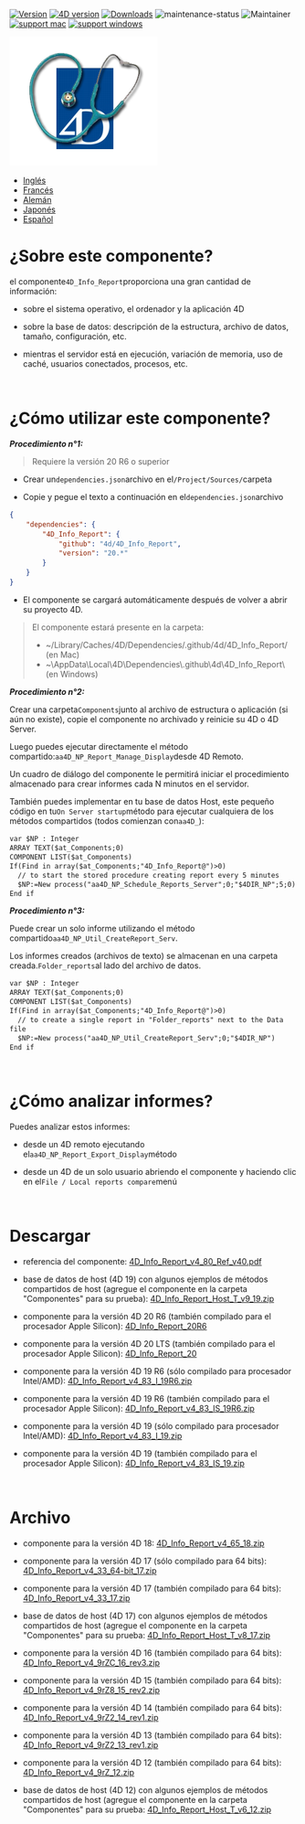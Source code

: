 [![Version](https://img.shields.io/endpoint?url=https://gist.githubusercontent.com/CGareau/dd2aa26e5b6c4152e80e7d3d09f2486a/raw/release_4dir.json)](https://github.com/4d/4D_Info_Report/releases/latest/)
[![4D version](https://img.shields.io/endpoint?url=https://gist.githubusercontent.com/CGareau/dd2aa26e5b6c4152e80e7d3d09f2486a/raw/version_4dir.json)]()
[![Downloads](https://img.shields.io/github/downloads/4d/4D_Info_Report/total.svg)](https://GitHub.com/4d/4D_Info_Report/releases/latest/)
![maintenance-status](https://img.shields.io/badge/maintenance-actively--developed-brightgreen.svg)
![Maintainer](https://img.shields.io/badge/maintainer-ThomasSchlumberger-blue)
<br>
[![support mac](https://img.shields.io/badge/macOS-000000.svg?style=flat-square&logo=apple&labelColor=000000&logoColor=white)]()
[![support windows](https://img.shields.io/badge/windows-0078D6.svg?style=flat-square&logo=MODX&logoColor=white)]()

![info_report](https://raw.githubusercontent.com/4d/4D_Info_Report/main/images/4DIR.png)

* [Inglés](README.md)
* [Francés](README.fr.md)
* [Alemán](README.de.md)
* [Japonés](README.ja.md)
* [Español](README.es.md)

# ¿Sobre este componente?

el componente`4D_Info_Report`proporciona una gran cantidad de información:

* sobre el sistema operativo, el ordenador y la aplicación 4D

* sobre la base de datos: descripción de la estructura, archivo de datos, tamaño, configuración, etc.

* mientras el servidor está en ejecución, variación de memoria, uso de caché, usuarios conectados, procesos, etc.

<br>

# ¿Cómo utilizar este componente?

**_Procedimiento n°1:_**

> Requiere la versión 20 R6 o superior

* Crear un`dependencies.json`archivo en el`/Project/Sources/`carpeta

* Copie y pegue el texto a continuación en el`dependencies.json`archivo

```json
{
	"dependencies": {
		"4D_Info_Report": {
			"github": "4d/4D_Info_Report",
			"version": "20.*"
		}
	}
}
```

* El componente se cargará automáticamente después de volver a abrir su proyecto 4D.

> El componente estará presente en la carpeta:
> * ~/Library/Caches/4D/Dependencies/.github/4d/4D_Info_Report/ (en Mac)
> * ~\AppData\Local\4D\Dependencies\\.github\4d\4D_Info_Report\ (en Windows)

**_Procedimiento n°2:_**

Crear una carpeta`Components`junto al archivo de estructura o aplicación (si aún no existe), copie el componente no archivado y reinicie su 4D o 4D Server.

Luego puedes ejecutar directamente el método compartido:`aa4D_NP_Report_Manage_Display`desde 4D Remoto.

Un cuadro de diálogo del componente le permitirá iniciar el procedimiento almacenado para crear informes cada N minutos en el servidor.

También puedes implementar en tu base de datos Host, este pequeño código en tu`On Server startup`método para ejecutar cualquiera de los métodos compartidos (todos comienzan con`aa4D_`):

```4d
var $NP : Integer
ARRAY TEXT($at_Components;0)
COMPONENT LIST($at_Components)
If(Find in array($at_Components;"4D_Info_Report@")>0)
  // to start the stored procedure creating report every 5 minutes
  $NP:=New process("aa4D_NP_Schedule_Reports_Server";0;"$4DIR_NP";5;0)
End if
```

**_Procedimiento n°3:_**

Puede crear un solo informe utilizando el método compartido`aa4D_NP_Util_CreateReport_Serv`.

Los informes creados (archivos de texto) se almacenan en una carpeta creada.`Folder_reports`al lado del archivo de datos.

```4d
var $NP : Integer
ARRAY TEXT($at_Components;0)
COMPONENT LIST($at_Components)
If(Find in array($at_Components;"4D_Info_Report@")>0)
  // to create a single report in "Folder_reports" next to the Data file
  $NP:=New process("aa4D_NP_Util_CreateReport_Serv";0;"$4DIR_NP")
End if
```

<br>

# ¿Cómo analizar informes?

Puedes analizar estos informes:

* desde un 4D remoto ejecutando el`aa4D_NP_Report_Export_Display`método

* desde un 4D de un solo usuario abriendo el componente y haciendo clic en el`File / Local reports compare`menú

<br>

# Descargar

* referencia del componente: [4D_Info_Report_v4_80_Ref_v40.pdf](https://github.com/4d/4D_Info_Report/releases/download/archives/4D_Info_Report_v4_80_Ref_v40.pdf)

* base de datos de host (4D 19) con algunos ejemplos de métodos compartidos de host (agregue el componente en la carpeta "Componentes" para su prueba): [4D_Info_Report_Host_T_v9_19.zip](https://github.com/4d/4D_Info_Report/releases/download/archives/4D_Info_Report_Host_T_v9_19.zip)

* componente para la versión 4D 20 R6 (también compilado para el procesador Apple Silicon): [4D_Info_Report_20R6](https://github.com/4d/4D_Info_Report/releases/latest/)

* componente para la versión 4D 20 LTS (también compilado para el procesador Apple Silicon): [4D_Info_Report_20](https://github.com/4d/4D_Info_Report/releases/latest/)

* componente para la versión 4D 19 R6 (sólo compilado para procesador Intel/AMD): [4D_Info_Report_v4_83_I_19R6.zip](https://github.com/4d/4D_Info_Report/releases/download/archives/4D_Info_Report_v4_83_I_19R6.zip)

* componente para la versión 4D 19 R6 (también compilado para el procesador Apple Silicon): [4D_Info_Report_v4_83_IS_19R6.zip](https://github.com/4d/4D_Info_Report/releases/download/archives/4D_Info_Report_v4_83_IS_19R6.zip)

* componente para la versión 4D 19 (sólo compilado para procesador Intel/AMD): [4D_Info_Report_v4_83_I_19.zip](https://github.com/4d/4D_Info_Report/releases/download/archives/4D_Info_Report_v4_83_I_19.zip)

* componente para la versión 4D 19 (también compilado para el procesador Apple Silicon): [4D_Info_Report_v4_83_IS_19.zip](https://github.com/4d/4D_Info_Report/releases/download/archives/4D_Info_Report_v4_83_IS_19.zip)

<br>

# Archivo

* componente para la versión 4D 18: [4D_Info_Report_v4_65_18.zip](https://github.com/4d/4D_Info_Report/releases/download/archives/4D_Info_Report_v4_65_v18.zip)

* componente para la versión 4D 17 (sólo compilado para 64 bits): [4D_Info_Report_v4_33_64-bit_17.zip](https://github.com/4d/4D_Info_Report/releases/download/archives/4D_Info_Report_v4_33_64-bit_v17.zip)

* componente para la versión 4D 17 (también compilado para 64 bits): [4D_Info_Report_v4_33_17.zip](https://github.com/4d/4D_Info_Report/releases/download/archives/4D_Info_Report_v4_33_v17.zip)

* base de datos de host (4D 17) con algunos ejemplos de métodos compartidos de host (agregue el componente en la carpeta "Componentes" para su prueba: [4D_Info_Report_Host_T_v8_17.zip](https://github.com/4d/4D_Info_Report/releases/download/archives/4D_Info_Report_Host_T_v8_v17.zip)

* componente para la versión 4D 16 (también compilado para 64 bits): [4D_Info_Report_v4_9rZC_16_rev3.zip](https://github.com/4d/4D_Info_Report/releases/download/archives/4D_Info_Report_v4_9rZC_v16_rev3.zip)

* componente para la versión 4D 15 (también compilado para 64 bits): [4D_Info_Report_v4_9rZ8_15_rev2.zip](https://github.com/4d/4D_Info_Report/releases/download/archives/4D_Info_Report_v4_9rZ8_v15_rev2.zip)

* componente para la versión 4D 14 (también compilado para 64 bits): [4D_Info_Report_v4_9rZ2_14_rev1.zip](https://github.com/4d/4D_Info_Report/releases/download/archives/4D_Info_Report_v4_9rZ2_v14_rev1.zip)

* componente para la versión 4D 13 (también compilado para 64 bits): [4D_Info_Report_v4_9rZ2_13_rev1.zip](https://github.com/4d/4D_Info_Report/releases/download/archives/4D_Info_Report_v4_9rZ2_v13_rev1.zip)

* componente para la versión 4D 12 (también compilado para 64 bits): [4D_Info_Report_v4_9rZ_12.zip](https://github.com/4d/4D_Info_Report/releases/download/archives/4D_Info_Report_v4_9rZ_v12.zip)

* base de datos de host (4D 12) con algunos ejemplos de métodos compartidos de host (agregue el componente en la carpeta "Componentes" para su prueba: [4D_Info_Report_Host_T_v6_12.zip](https://github.com/4d/4D_Info_Report/releases/download/archives/4D_Info_Report_Host_T_v6_v12.zip)
